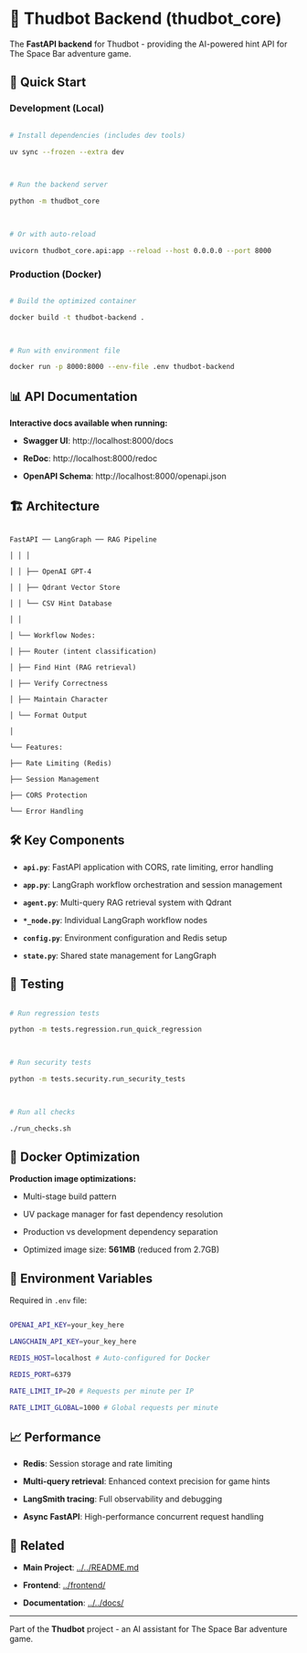 # 🔧 Thudbot Backend (thudbot_core)

  

The **FastAPI backend** for Thudbot - providing the AI-powered hint API for The Space Bar adventure game.

  

## 🚀 Quick Start

  

### Development (Local)

```bash

# Install dependencies (includes dev tools)

uv sync --frozen --extra dev

  

# Run the backend server

python -m thudbot_core

  

# Or with auto-reload

uvicorn thudbot_core.api:app --reload --host 0.0.0.0 --port 8000

```

  

### Production (Docker)

```bash

# Build the optimized container

docker build -t thudbot-backend .

  

# Run with environment file

docker run -p 8000:8000 --env-file .env thudbot-backend

```

  

## 📊 API Documentation

  

**Interactive docs available when running:**

- **Swagger UI**: http://localhost:8000/docs

- **ReDoc**: http://localhost:8000/redoc

- **OpenAPI Schema**: http://localhost:8000/openapi.json

  

## 🏗️ Architecture

  

```

FastAPI ── LangGraph ── RAG Pipeline

│ │ │

│ │ ├── OpenAI GPT-4

│ │ ├── Qdrant Vector Store

│ │ └── CSV Hint Database

│ │

│ └── Workflow Nodes:

│ ├── Router (intent classification)

│ ├── Find Hint (RAG retrieval)

│ ├── Verify Correctness

│ ├── Maintain Character

│ └── Format Output

│

└── Features:

├── Rate Limiting (Redis)

├── Session Management

├── CORS Protection

└── Error Handling

```

  

## 🛠️ Key Components

  

- **`api.py`**: FastAPI application with CORS, rate limiting, error handling

- **`app.py`**: LangGraph workflow orchestration and session management

- **`agent.py`**: Multi-query RAG retrieval system with Qdrant

- **`*_node.py`**: Individual LangGraph workflow nodes

- **`config.py`**: Environment configuration and Redis setup

- **`state.py`**: Shared state management for LangGraph

  

## 🧪 Testing

  

```bash

# Run regression tests

python -m tests.regression.run_quick_regression

  

# Run security tests

python -m tests.security.run_security_tests

  

# Run all checks

./run_checks.sh

```

  

## 🐳 Docker Optimization

  

**Production image optimizations:**

- Multi-stage build pattern

- UV package manager for fast dependency resolution

- Production vs development dependency separation

- Optimized image size: **561MB** (reduced from 2.7GB)

  

## 🔧 Environment Variables

  

Required in `.env` file:

```bash

OPENAI_API_KEY=your_key_here

LANGCHAIN_API_KEY=your_key_here

REDIS_HOST=localhost # Auto-configured for Docker

REDIS_PORT=6379

RATE_LIMIT_IP=20 # Requests per minute per IP

RATE_LIMIT_GLOBAL=1000 # Global requests per minute

```

  

## 📈 Performance

  

- **Redis**: Session storage and rate limiting

- **Multi-query retrieval**: Enhanced context precision for game hints

- **LangSmith tracing**: Full observability and debugging

- **Async FastAPI**: High-performance concurrent request handling

  

## 🔗 Related

  

- **Main Project**: [../../README.md](../../README.md)

- **Frontend**: [../frontend/](../frontend/)

- **Documentation**: [../../docs/](../../docs/)

  

---

  

Part of the **Thudbot** project - an AI assistant for The Space Bar adventure game.